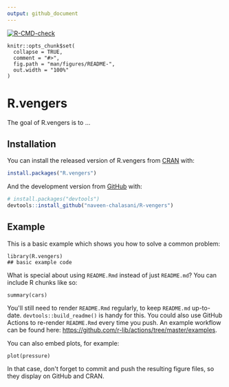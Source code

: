 ```yaml
---
output: github_document
---
```

<!-- badges: start -->
[![R-CMD-check](https://github.com/naveen-chalasani/R.vengers/workflows/R-CMD-check/badge.svg)](https://github.com/naveen-chalasani/R.vengers/actions)
<!-- badges: end -->

<!-- README.md is generated from README.Rmd. Please edit that file -->

```{r, include = FALSE}
knitr::opts_chunk$set(
  collapse = TRUE,
  comment = "#>",
  fig.path = "man/figures/README-",
  out.width = "100%"
)
```

# R.vengers

<!-- badges: start -->
<!-- badges: end -->

The goal of R.vengers is to ...

## Installation

You can install the released version of R.vengers from [CRAN](https://CRAN.R-project.org) with:

``` r
install.packages("R.vengers")
```

And the development version from [GitHub](https://github.com/) with:

``` r
# install.packages("devtools")
devtools::install_github("naveen-chalasani/R-vengers")
```
## Example

This is a basic example which shows you how to solve a common problem:

```{r example}
library(R.vengers)
## basic example code
```

What is special about using `README.Rmd` instead of just `README.md`? You can include R chunks like so:

```{r cars}
summary(cars)
```

You'll still need to render `README.Rmd` regularly, to keep `README.md` up-to-date. `devtools::build_readme()` is handy for this. You could also use GitHub Actions to re-render `README.Rmd` every time you push. An example workflow can be found here: <https://github.com/r-lib/actions/tree/master/examples>.

You can also embed plots, for example:

```{r pressure, echo = FALSE}
plot(pressure)
```

In that case, don't forget to commit and push the resulting figure files, so they display on GitHub and CRAN.
